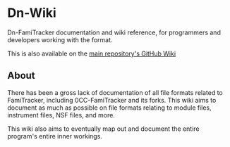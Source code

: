 # Dn-Wiki

Dn-FamiTracker documentation and wiki reference, for programmers and developers working with the format.

This is also available on the [main repository's GitHub Wiki](https://github.com/Dn-Programming-Core-Management/Dn-FamiTracker/wiki)

## About

There has been a gross lack of documentation of all file formats related to FamiTracker, including 0CC-FamiTracker and its forks. This wiki aims to document as much as possible on file formats relating to module files, instrument files, NSF files, and more.

This wiki also aims to eventually map out and document the entire program's entire inner workings.
